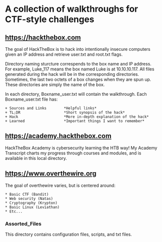 # A collection of walkthroughs for CTF-style challenges

## https://hackthebox.com
The goal of HackTheBox is to hack into intentionally insecure 
computers given an IP address and retrieve user.txt and root.txt flags. 

Directory naming sturcture correspends to the box name and IP address.
For example, Luke_117 means the box named Luke is at 10.10.10.117.
All files generated during the hack will be in the corresponding directories.
Sometimes, the last two octets of a box changes when they are spun up.
These directories are simply the name of the box.

In each directory, Boxname_user.txt will contain the walkthrough.
Each Boxname_user.txt file has:

	+ Sources and Links        *Helpful links*
	+ TL;DR                    *Short synopsis of the hack* 
	+ Hack                     *More in-depth explanation of the hack*
	+ Learned                  *Important things I want to remember*


## https://academy.hackthebox.com
HackTheBox Academy is cybersecurity learning the HTB way!
My Academy Transcript charts my progress through courses and modules,
and is available in this local directory.

## https://www.overthewire.org
The goal of overthewire varies, but is centered around:

	* Basic CTF (Bandit) 
	* Web security (Natas)
    * Cryptography (Krypton)
	* Basic Linux (Leviathan)
	* Etc...

### Assorted_Files
This directory contains configuration files, scripts, and txt files. 
